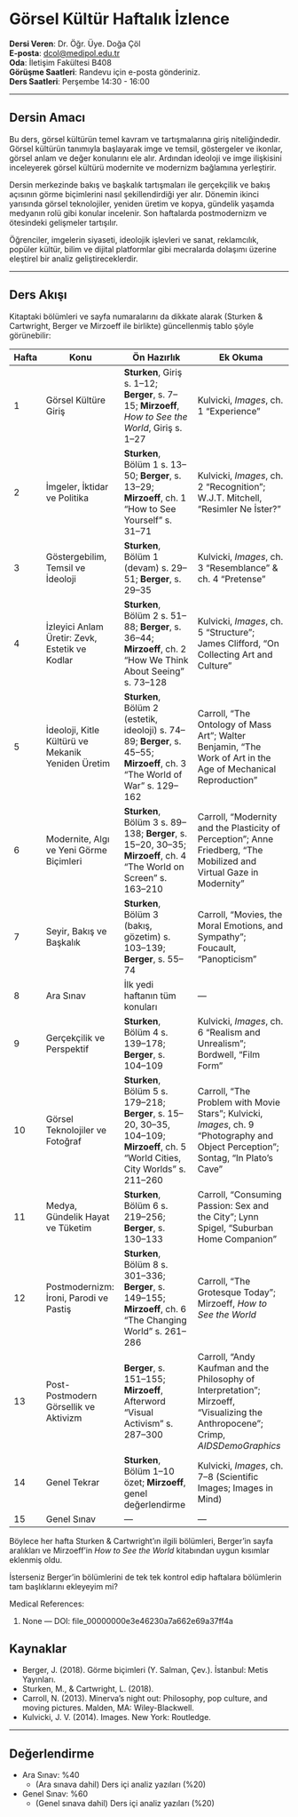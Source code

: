 # **Görsel Kültür Haftalık İzlence**

**Dersi Veren**: Dr. Öğr. Üye. Doğa Çöl  
**E-posta**: dcol@medipol.edu.tr  
**Oda**: İletişim Fakültesi B408  
**Görüşme Saatleri**: Randevu için e-posta gönderiniz.  
**Ders Saatleri**: Perşembe 14:30 - 16:00

---

## Dersin Amacı
Bu ders, görsel kültürün temel kavram ve tartışmalarına giriş niteliğindedir. Görsel kültürün tanımıyla başlayarak imge ve temsil, göstergeler ve ikonlar, görsel anlam ve değer konularını ele alır. Ardından ideoloji ve imge ilişkisini inceleyerek görsel kültürü modernite ve modernizm bağlamına yerleştirir.  

Dersin merkezinde bakış ve başkalık tartışmaları ile gerçekçilik ve bakış açısının görme biçimlerini nasıl şekillendirdiği yer alır. Dönemin ikinci yarısında görsel teknolojiler, yeniden üretim ve kopya, gündelik yaşamda medyanın rolü gibi konular incelenir. Son haftalarda postmodernizm ve ötesindeki gelişmeler tartışılır.  

Öğrenciler, imgelerin siyaseti, ideolojik işlevleri ve sanat, reklamcılık, popüler kültür, bilim ve dijital platformlar gibi mecralarda dolaşımı üzerine eleştirel bir analiz geliştireceklerdir.


---

## Ders Akışı
Kitaptaki bölümleri ve sayfa numaralarını da dikkate alarak (Sturken & Cartwright, Berger ve Mirzoeff ile birlikte) güncellenmiş tablo şöyle görünebilir:

| Hafta | Konu                                              | Ön Hazırlık                                                                                        | Ek Okuma                                                                                                                          |
| ----- | ------------------------------------------------- | --------------------------------------------------------------------------------------------------------------------------------- | --------------------------------------------------------------------------------------------------------------------------------- |
| 1     | Görsel Kültüre Giriş                              | **Sturken**, Giriş s. 1–12; **Berger**, s. 7–15; **Mirzoeff**, *How to See the World*, Giriş s. 1–27                              | Kulvicki, *Images*, ch. 1 “Experience”                                                                                            |
| 2     | İmgeler, İktidar ve Politika                      | **Sturken**, Bölüm 1 s. 13–50; **Berger**, s. 13–29; **Mirzoeff**, ch. 1 “How to See Yourself” s. 31–71                           | Kulvicki, *Images*, ch. 2 “Recognition”; W.J.T. Mitchell, “Resimler Ne İster?”                                                    |
| 3     | Göstergebilim, Temsil ve İdeoloji                 | **Sturken**, Bölüm 1 (devam) s. 29–51; **Berger**, s. 29–35                                                                       | Kulvicki, *Images*, ch. 3 “Resemblance” & ch. 4 “Pretense”                                                                        |
| 4     | İzleyici Anlam Üretir: Zevk, Estetik ve Kodlar    | **Sturken**, Bölüm 2 s. 51–88; **Berger**, s. 36–44; **Mirzoeff**, ch. 2 “How We Think About Seeing” s. 73–128                    | Kulvicki, *Images*, ch. 5 “Structure”; James Clifford, “On Collecting Art and Culture”                                            |
| 5     | İdeoloji, Kitle Kültürü ve Mekanik Yeniden Üretim | **Sturken**, Bölüm 2 (estetik, ideoloji) s. 74–89; **Berger**, s. 45–55; **Mirzoeff**, ch. 3 “The World of War” s. 129–162        | Carroll, “The Ontology of Mass Art”; Walter Benjamin, “The Work of Art in the Age of Mechanical Reproduction”                     |
| 6     | Modernite, Algı ve Yeni Görme Biçimleri           | **Sturken**, Bölüm 3 s. 89–138; **Berger**, s. 15–20, 30–35; **Mirzoeff**, ch. 4 “The World on Screen” s. 163–210                 | Carroll, “Modernity and the Plasticity of Perception”; Anne Friedberg, “The Mobilized and Virtual Gaze in Modernity”              |
| 7     | Seyir, Bakış ve Başkalık                          | **Sturken**, Bölüm 3 (bakış, gözetim) s. 103–139; **Berger**, s. 55–74                                                            | Carroll, “Movies, the Moral Emotions, and Sympathy”; Foucault, “Panopticism”                                                      |
| 8     | Ara Sınav                                         | İlk yedi haftanın tüm konuları                                                                                                    | —                                                                                                                                 |
| 9     | Gerçekçilik ve Perspektif                         | **Sturken**, Bölüm 4 s. 139–178; **Berger**, s. 104–109                                                                           | Kulvicki, *Images*, ch. 6 “Realism and Unrealism”; Bordwell, “Film Form”                                                          |
| 10    | Görsel Teknolojiler ve Fotoğraf                   | **Sturken**, Bölüm 5 s. 179–218; **Berger**, s. 15–20, 30–35, 104–109; **Mirzoeff**, ch. 5 “World Cities, City Worlds” s. 211–260 | Carroll, “The Problem with Movie Stars”; Kulvicki, *Images*, ch. 9 “Photography and Object Perception”; Sontag, “In Plato’s Cave” |
| 11    | Medya, Gündelik Hayat ve Tüketim                  | **Sturken**, Bölüm 6 s. 219–256; **Berger**, s. 130–133                                                                           | Carroll, “Consuming Passion: Sex and the City”; Lynn Spigel, “Suburban Home Companion”                                            |
| 12    | Postmodernizm: İroni, Parodi ve Pastiş            | **Sturken**, Bölüm 8 s. 301–336; **Berger**, s. 149–155; **Mirzoeff**, ch. 6 “The Changing World” s. 261–286                      | Carroll, “The Grotesque Today”; Mirzoeff, *How to See the World*                                                                  |
| 13    | Post-Postmodern Görsellik ve Aktivizm             | **Berger**, s. 151–155; **Mirzoeff**, Afterword “Visual Activism” s. 287–300                                                      | Carroll, “Andy Kaufman and the Philosophy of Interpretation”; Mirzoeff, “Visualizing the Anthropocene”; Crimp, *AIDSDemoGraphics* |
| 14    | Genel Tekrar                                      | **Sturken**, Bölüm 1–10 özet; **Mirzoeff**, genel değerlendirme                                                                   | Kulvicki, *Images*, ch. 7–8 (Scientific Images; Images in Mind)                                                                   |
| 15    | Genel Sınav                            | —                                                                                                                                 | —                                                                                                                                 |

Böylece her hafta Sturken & Cartwright’ın ilgili bölümleri, Berger’in sayfa aralıkları ve Mirzoeff’in *How to See the World* kitabından uygun kısımlar eklenmiş oldu.

İsterseniz Berger’in bölümlerini de tek tek kontrol edip haftalara bölümlerin tam başlıklarını ekleyeyim mi?


Medical References:
1. None — DOI: file_00000000e3e46230a7a662e69a37ff4a

## Kaynaklar
- Berger, J. (2018). Görme biçimleri (Y. Salman, Çev.). İstanbul: Metis Yayınları. 
- Sturken, M., & Cartwright, L. (2018). 
- Carroll, N. (2013). Minerva’s night out: Philosophy, pop culture, and moving pictures. Malden, MA: Wiley-Blackwell.
- Kulvicki, J. V. (2014). Images. New York: Routledge.

---

## Değerlendirme  
- Ara Sınav: %40   
	- (Ara sınava dahil) Ders içi analiz yazıları (%20)
- Genel Sınav: %60  
	- (Genel sınava dahil) Ders içi analiz yazıları (%20)
